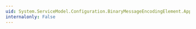 ```yaml
---
uid: System.ServiceModel.Configuration.BinaryMessageEncodingElement.ApplyConfiguration(System.ServiceModel.Channels.BindingElement)
internalonly: False
---
```

